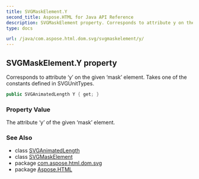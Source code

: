 ```yaml
---
title: SVGMaskElement.Y
second_title: Aspose.HTML for Java API Reference
description: SVGMaskElement property. Corresponds to attribute y on the given mask element. Takes one of the constants defined in SVGUnitTypes
type: docs

url: /java/com.aspose.html.dom.svg/svgmaskelement/y/
---
```

## SVGMaskElement.Y property

Corresponds to attribute ‘y’ on the given ‘mask’ element. Takes one of the constants defined in SVGUnitTypes.

```java
public SVGAnimatedLength Y { get; }
```

### Property Value

The attribute ‘y’ of the given ‘mask’ element.

### See Also

* class [SVGAnimatedLength](../../../com.aspose.html.dom.svg.datatypes/svganimatedlength/)
* class [SVGMaskElement](../)
* package [com.aspose.html.dom.svg](../../../com.aspose.html.dom.svg/)
* package [Aspose.HTML](../../../)
